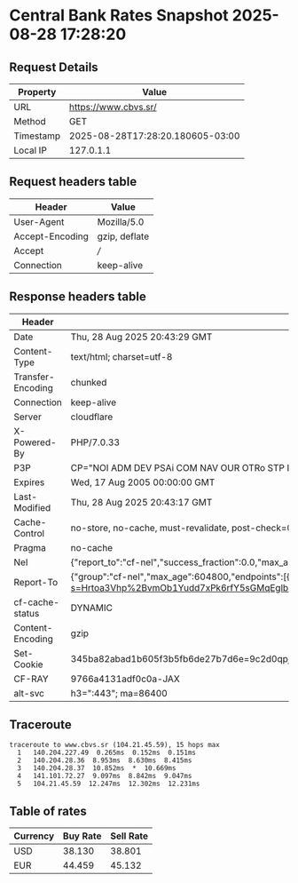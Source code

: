 # Central Bank Rates Snapshot 2025-08-28 17:28:20
## Request Details

| Property | Value |
|----------|-------|
| URL | https://www.cbvs.sr/ |
| Method | GET |
| Timestamp | 2025-08-28T17:28:20.180605-03:00 |
| Local IP | 127.0.1.1 |
    
## Request headers table

| Header | Value |
|--------|-------|
| User-Agent | Mozilla/5.0 |
| Accept-Encoding | gzip, deflate |
| Accept | */* |
| Connection | keep-alive |

    
## Response headers table
| Header | Value |
|--------|-------|
| Date | Thu, 28 Aug 2025 20:43:29 GMT |
| Content-Type | text/html; charset=utf-8 |
| Transfer-Encoding | chunked |
| Connection | keep-alive |
| Server | cloudflare |
| X-Powered-By | PHP/7.0.33 |
| P3P | CP="NOI ADM DEV PSAi COM NAV OUR OTRo STP IND DEM" |
| Expires | Wed, 17 Aug 2005 00:00:00 GMT |
| Last-Modified | Thu, 28 Aug 2025 20:43:17 GMT |
| Cache-Control | no-store, no-cache, must-revalidate, post-check=0, pre-check=0 |
| Pragma | no-cache |
| Nel | {"report_to":"cf-nel","success_fraction":0.0,"max_age":604800} |
| Report-To | {"group":"cf-nel","max_age":604800,"endpoints":[{"url":"https://a.nel.cloudflare.com/report/v4?s=Hrtoa3Vhp%2BvmOb1Yudd7xPk6rfY5sGMqEglbxzlxmZGj%2BikcYYTsyfsAyrjGu3mGL6587pj3975ODfHcsaqdrIrcvRMDXjmKJg%3D%3D"}]} |
| cf-cache-status | DYNAMIC |
| Content-Encoding | gzip |
| Set-Cookie | 345ba82abad1b605f3b5fb6de27b7d6e=9c2d0qpjapv3gqk2ssvomn3to6; HttpOnly; Path=/ |
| CF-RAY | 9766a4131adf0c0a-JAX |
| alt-svc | h3=":443"; ma=86400 |

## Traceroute 

```
traceroute to www.cbvs.sr (104.21.45.59), 15 hops max
  1   140.204.227.49  0.265ms  0.152ms  0.151ms 
  2   140.204.28.36  8.953ms  8.630ms  8.415ms 
  3   140.204.28.37  10.852ms  *  10.669ms 
  4   141.101.72.27  9.097ms  8.842ms  9.047ms 
  5   104.21.45.59  12.247ms  12.302ms  12.231ms 

```


## Table of rates

| Currency | Buy Rate | Sell Rate |
|----------|----------|-----------|
| USD | 38.130 | 38.801 |
| EUR | 44.459 | 45.132 |
